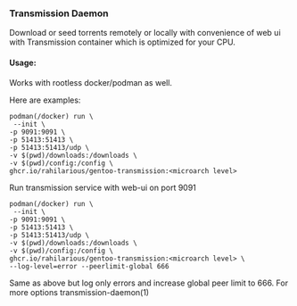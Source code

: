 ### Transmission Daemon

Download or seed torrents remotely or locally with convenience of web ui with Transmission container which is optimized for your CPU.

#### Usage:
Works with rootless docker/podman as well.

Here are examples:

```
podman(/docker) run \
 --init \
-p 9091:9091 \
-p 51413:51413 \
-p 51413:51413/udp \
-v $(pwd)/downloads:/downloads \
-v $(pwd)/config:/config \
ghcr.io/rahilarious/gentoo-transmission:<microarch level>
```
Run transmission service with web-ui on port 9091

```
podman(/docker) run \
 --init \
-p 9091:9091 \
-p 51413:51413 \
-p 51413:51413/udp \
-v $(pwd)/downloads:/downloads \
-v $(pwd)/config:/config \
ghcr.io/rahilarious/gentoo-transmission:<microarch level> \
--log-level=error --peerlimit-global 666
```
Same as above but log only errors and increase global peer limit to 666. For more options transmission-daemon(1)

